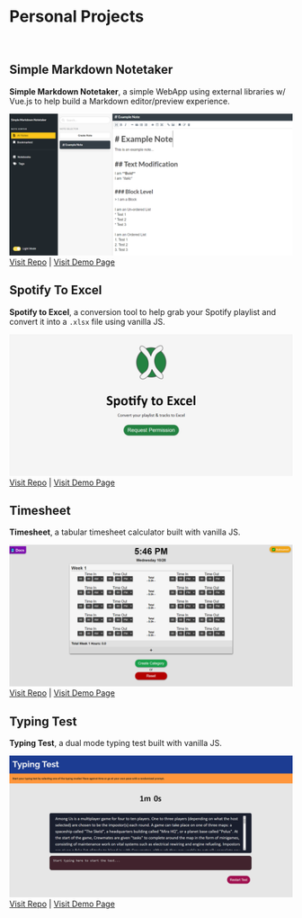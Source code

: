 # Personal Projects
<br>

## Simple Markdown Notetaker <Badge text="active development" type="warning"/>
**Simple Markdown Notetaker**, a simple WebApp using external libraries w/ Vue.js to help build a Markdown editor/preview experience.

![simple markdown notetaker splash page](../.vuepress/public/projects/simple_markdown_notetaker.png)
[Visit Repo](https://github.com/BrianLinggadjaja/simple_markdown_notetaker)
|
[Visit Demo Page](https://brianlinggadjaja.github.io/simple_markdown_notetaker/)


## Spotify To Excel <Badge text="active development" type="warning"/>
**Spotify to Excel**, a conversion tool to help grab your Spotify playlist and convert it into a `.xlsx` file using vanilla JS.

![spotify to excel splash page](../.vuepress/public/projects/spotify_to_excel.png)
[Visit Repo](https://github.com/BrianLinggadjaja/spotify_to_excel-v2)
|
[Visit Demo Page](https://brianlinggadjaja.github.io/spotify_to_excel-v2)


## Timesheet <Badge text="completed" type="tip"/>
**Timesheet**, a tabular timesheet calculator built with vanilla JS.

![timesheet web-app splash](../.vuepress/public/projects/timesheet.png)
[Visit Repo](https://github.com/BrianLinggadjaja/timesheet)
|
[Visit Demo Page](https://brianlinggadjaja.github.io/timesheet/)


## Typing Test <Badge text="completed" type="tip"/>
**Typing Test**, a dual mode typing test built with vanilla JS.

![typing test web-app splash](../.vuepress/public/projects/typing_test.png)
[Visit Repo](https://github.com/BrianLinggadjaja/typing_test)
|
[Visit Demo Page](https://brianlinggadjaja.github.io/typing_test/)


<style>
  .theme-default-content {
    max-width: 45rem !important;
  }
</style>